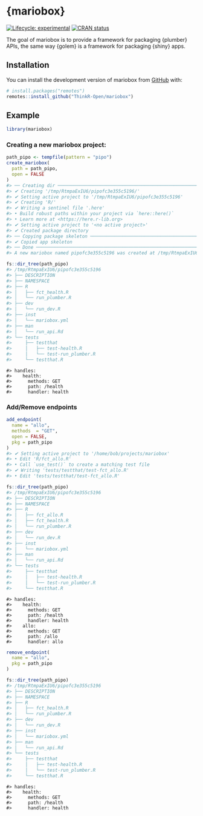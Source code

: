 
<!-- README.md is generated from README.Rmd. Please edit that file -->

# {mariobox}

<!-- badges: start -->

[![Lifecycle:
experimental](https://img.shields.io/badge/lifecycle-experimental-orange.svg)](https://lifecycle.r-lib.org/articles/stages.html#experimental)
[![CRAN
status](https://www.r-pkg.org/badges/version/mariobox)](https://CRAN.R-project.org/package=mariobox)
<!-- badges: end -->

The goal of mariobox is to provide a framework for packaging {plumber}
APIs, the same way {golem} is a framework for packaging {shiny} apps.

## Installation

You can install the development version of mariobox from
[GitHub](https://github.com/) with:

``` r
# install.packages("remotes")
remotes::install_github("ThinkR-Open/mariobox")
```

## Example

``` r
library(mariobox)
```

### Creating a new mariobox project:

``` r
path_pipo <- tempfile(pattern = "pipo")
create_mariobox(
  path = path_pipo,
  open = FALSE
)
#> ── Creating dir ────────────────────────────────────────────────────────────────
#> ✔ Creating '/tmp/RtmpaExIU6/pipofc3e355c5196/'
#> ✔ Setting active project to '/tmp/RtmpaExIU6/pipofc3e355c5196'
#> ✔ Creating 'R/'
#> ✔ Writing a sentinel file '.here'
#> • Build robust paths within your project via `here::here()`
#> • Learn more at <https://here.r-lib.org>
#> ✔ Setting active project to '<no active project>'
#> ✔ Created package directory
#> ── Copying package skeleton ────────────────────────────────────────────────────
#> ✔ Copied app skeleton
#> ── Done ────────────────────────────────────────────────────────────────────────
#> A new mariobox named pipofc3e355c5196 was created at /tmp/RtmpaExIU6/pipofc3e355c5196 .
```

``` r
fs::dir_tree(path_pipo)
#> /tmp/RtmpaExIU6/pipofc3e355c5196
#> ├── DESCRIPTION
#> ├── NAMESPACE
#> ├── R
#> │   ├── fct_health.R
#> │   └── run_plumber.R
#> ├── dev
#> │   └── run_dev.R
#> ├── inst
#> │   └── mariobox.yml
#> ├── man
#> │   └── run_api.Rd
#> └── tests
#>     ├── testthat
#>     │   ├── test-health.R
#>     │   └── test-run_plumber.R
#>     └── testthat.R
```

    #> handles:
    #>    health:
    #>      methods: GET
    #>      path: /health
    #>      handler: health

### Add/Remove endpoints

``` r
add_endpoint(
  name = "allo",
  methods  = "GET",
  open = FALSE,
  pkg = path_pipo
)
#> ✔ Setting active project to '/home/bob/projects/mariobox'
#> • Edit 'R/fct_allo.R'
#> • Call `use_test()` to create a matching test file
#> ✔ Writing 'tests/testthat/test-fct_allo.R'
#> • Edit 'tests/testthat/test-fct_allo.R'
```

``` r
fs::dir_tree(path_pipo)
#> /tmp/RtmpaExIU6/pipofc3e355c5196
#> ├── DESCRIPTION
#> ├── NAMESPACE
#> ├── R
#> │   ├── fct_allo.R
#> │   ├── fct_health.R
#> │   └── run_plumber.R
#> ├── dev
#> │   └── run_dev.R
#> ├── inst
#> │   └── mariobox.yml
#> ├── man
#> │   └── run_api.Rd
#> └── tests
#>     ├── testthat
#>     │   ├── test-health.R
#>     │   └── test-run_plumber.R
#>     └── testthat.R
```

    #> handles:
    #>    health:
    #>      methods: GET
    #>      path: /health
    #>      handler: health
    #>    allo:
    #>      methods: GET
    #>      path: /allo
    #>      handler: allo

``` r
remove_endpoint(
  name = "allo",
  pkg = path_pipo
)
```

``` r
fs::dir_tree(path_pipo)
#> /tmp/RtmpaExIU6/pipofc3e355c5196
#> ├── DESCRIPTION
#> ├── NAMESPACE
#> ├── R
#> │   ├── fct_health.R
#> │   └── run_plumber.R
#> ├── dev
#> │   └── run_dev.R
#> ├── inst
#> │   └── mariobox.yml
#> ├── man
#> │   └── run_api.Rd
#> └── tests
#>     ├── testthat
#>     │   ├── test-health.R
#>     │   └── test-run_plumber.R
#>     └── testthat.R
```

    #> handles:
    #>    health:
    #>      methods: GET
    #>      path: /health
    #>      handler: health

